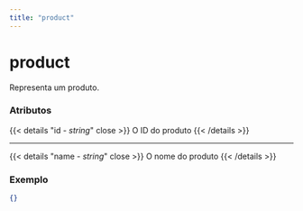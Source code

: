 ```yaml
---
title: "product"
---
```


# product

Representa um produto.

### Atributos

{{< details "id - <i>string</i>" close >}}
O ID do produto
{{< /details >}}

---

{{< details "name - <i>string</i>" close >}}
O nome do produto
{{< /details >}}



### Exemplo
``` json
{}
```
